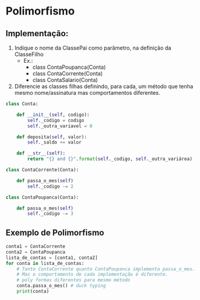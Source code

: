 # Polimorfismo
  
## Implementação:
1. Indique o nome da ClassePai como parâmetro, na definição da ClasseFilho
    - Ex.:
        - class ContaPoupanca(Conta)
        - class ContaCorrente(Conta)
        - class ContaSalario(Conta)
2. Diferencie as classes filhas definindo, para cada, um método que tenha mesmo nome/assinatura mas comportamentos diferentes.

```python
class Conta:

    def __init__(self, codigo):
        self._codigo = codigo
        self._outra_variavel = 0

    def deposita(self, valor):
        self._saldo += valor

    def __str__(self):
        return "{} and {}".format(self._codigo, self._outra_variárea)
```  
  
```python
class ContaCorrente(Conta):

    def passa_o_mes(self)
        self._codigo -= 2
```  
  
```python
class ContaPoupanca(Conta):

    def passa_o_mes(self)
        self._codigo -= 3
```  

## Exemplo de Polimorfismo
```python  
conta1 = ContaCorrente
conta2 = ContaPoupanca
lista_de_contas = [conta1, conta2]
for conta in lista_de_contas:
    # Tanto ContaCorrente quanto ContaPoupanca implementa passa_o_mes.
    # Mas o comportamento de cada implementação é diferente.
    # poly formas diferentes para mesmo método
    conta.passa_o_mes() # duck typing
    print(conta)
``` 
